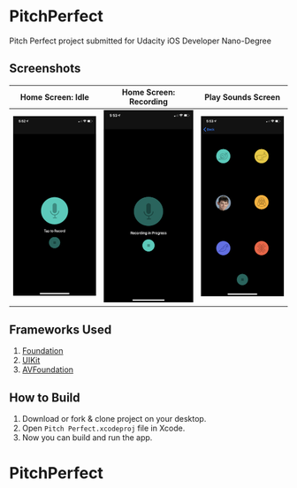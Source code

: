 # PitchPerfect
Pitch Perfect project submitted for Udacity iOS Developer Nano-Degree


## Screenshots
| Home Screen: Idle | Home Screen: Recording | Play Sounds Screen |
| ----------------- | ---------------------- | ------------------ |
| ![HomeScreen_Idle.PNG](screenshots/HomeScreen_Idle.PNG) | ![HomeScreen_Recording.PNG](screenshots/HomeScreen_Recording.PNG) | ![PlaySoundScreen.PNG](screenshots/PlaySoundScreen.PNG)

## Frameworks Used
1. [Foundation](https://developer.apple.com/documentation/foundation)
2. [UIKit](https://developer.apple.com/documentation/uikit)
3. [AVFoundation](https://developer.apple.com/documentation/avfoundation)

## How to Build
1. Download or fork & clone project on your desktop.
2. Open `Pitch Perfect.xcodeproj` file in Xcode.
3. Now you can build and run the app.


# PitchPerfect
